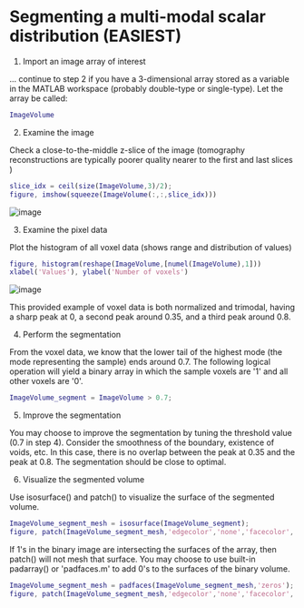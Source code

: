 # Segmenting a multi-modal scalar distribution (EASIEST)

1. Import an image array of interest
   
  ... continue to step 2 if you have a 3-dimensional array stored as a variable in the MATLAB workspace (probably double-type or single-type). Let the array be called:
  
  ```Matlab
  ImageVolume
  ```

2. Examine the image

  Check a close-to-the-middle z-slice of the image (tomography reconstructions are typically poorer quality nearer to the first and last slices )
  
  ```Matlab
  slice_idx = ceil(size(ImageVolume,3)/2);
  figure, imshow(squeeze(ImageVolume(:,:,slice_idx)))
  ```
  
  ![image](https://github.com/marcelchlupsa/segmentation-examples/assets/66844588/a5144715-c1d9-424b-bde5-b283d1f4d5a3)

3. Examine the pixel data

  Plot the histogram of all voxel data (shows range and distribution of values)
  ```Matlab
  figure, histogram(reshape(ImageVolume,[numel(ImageVolume),1]))
  xlabel('Values'), ylabel('Number of voxels')
  ```
  
  ![image](https://github.com/marcelchlupsa/segmentation-examples/assets/66844588/ededc962-c807-48f9-964d-319197fe520b)
  
  This provided example of voxel data is both normalized and trimodal, having a sharp peak at 0, a second peak around 0.35, and a third peak around 0.8.

4. Perform the segmentation

  From the voxel data, we know that the lower tail of the highest mode (the mode representing the sample) ends around 0.7. The following logical operation will yield a binary array in which the sample voxels are '1' and all other voxels are '0'.
  ```Matlab
  ImageVolume_segment = ImageVolume > 0.7;
  ```

5. Improve the segmentation

  You may choose to improve the segmentation by tuning the threshold value (0.7 in step 4). Consider the smoothness of the boundary, existence of voids, etc. In this case, there is no overlap between the peak at 0.35 and the peak at 0.8. The segmentation should be close to optimal.

6. Visualize the segmented volume

  Use isosurface() and patch() to visualize the surface of the segmented volume.

  ```Matlab
  ImageVolume_segment_mesh = isosurface(ImageVolume_segment);
  figure, patch(ImageVolume_segment_mesh,'edgecolor','none','facecolor','green','facealpha',0.3)
  ```

  If 1's in the binary image are intersecting the surfaces of the array, then patch() will not mesh that surface. You may choose to use built-in padarray() or 'padfaces.m' to add 0's to the surfaces of the binary volume. 

  ```Matlab
  ImageVolume_segment_mesh = padfaces(ImageVolume_segment_mesh,'zeros');
  figure, patch(ImageVolume_segment_mesh,'edgecolor','none','facecolor','green','facealpha',0.3)
  ```
